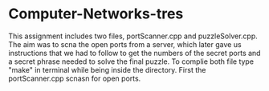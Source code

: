 # Computer-Networks-tres
This assignment includes two files, portScanner.cpp and puzzleSolver.cpp. The aim was to scna the open ports from a server, which later gave us instructions that we had to follow to get the numbers of the secret ports and a secret phrase needed to solve the final puzzle. To complie both file type "make" in terminal while being inside the directory.
First the portScanner.cpp scnasn for open ports. 
